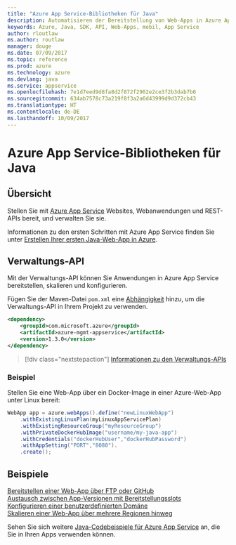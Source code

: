 ```yaml
---
title: "Azure App Service-Bibliotheken für Java"
description: Automatisieren der Bereitstellung von Web-Apps in Azure App Service mit den Azure-Verwaltungs-APIs
keywords: Azure, Java, SDK, API, Web-Apps, mobil, App Service
author: rloutlaw
ms.author: routlaw
manager: douge
ms.date: 07/09/2017
ms.topic: reference
ms.prod: azure
ms.technology: azure
ms.devlang: java
ms.service: appservice
ms.openlocfilehash: 7e1d7eed9d8fa8d2f872f2902e2ce3f2b3dab7b6
ms.sourcegitcommit: 634ab7578c73a219f8f3a2a6d43999d9d372cb43
ms.translationtype: HT
ms.contentlocale: de-DE
ms.lasthandoff: 10/09/2017
---
```

# <a name="azure-app-service-libraries-for-java"></a>Azure App Service-Bibliotheken für Java

## <a name="overview"></a>Übersicht

Stellen Sie mit [Azure App Service](/azure/app-service) Websites, Webanwendungen und REST-APIs bereit, und verwalten Sie sie.

Informationen zu den ersten Schritten mit Azure App Service finden Sie unter [Erstellen Ihrer ersten Java-Web-App in Azure](/azure/app-service-web/app-service-web-get-started-java).

## <a name="management-api"></a>Verwaltungs-API

Mit der Verwaltungs-API können Sie Anwendungen in Azure App Service bereitstellen, skalieren und konfigurieren.

Fügen Sie der Maven-Datei `pom.xml` eine [Abhängigkeit](https://maven.apache.org/guides/getting-started/index.html#How_do_I_use_external_dependencies) hinzu, um die Verwaltungs-API in Ihrem Projekt zu verwenden.

```XML
<dependency>
    <groupId>com.microsoft.azure</groupId>
    <artifactId>azure-mgmt-appservice</artifactId>
    <version>1.3.0</version>
</dependency>
```   

> [!div class="nextstepaction"]
> [Informationen zu den Verwaltungs-APIs](/java/api/overview/azure)

### <a name="example"></a>Beispiel

Stellen Sie eine Web-App über ein Docker-Image in einer Azure-Web-App unter Linux bereit:

```java
WebApp app = azure.webApps().define("newLinuxWebApp")
    .withExistingLinuxPlan(myLinuxAppServicePlan)
    .withExistingResourceGroup("myResourceGroup")
    .withPrivateDockerHubImage("username/my-java-app")
    .withCredentials("dockerHubUser","dockerHubPassword")
    .withAppSetting("PORT","8080").
    .create();
```

## <a name="samples"></a>Beispiele

[Bereitstellen einer Web-App über FTP oder GitHub][1]  
[Austausch zwischen App-Versionen mit Bereitstellungsslots][2]  
[Konfigurieren einer benutzerdefinierten Domäne][3]   
[Skalieren einer Web-App über mehrere Regionen hinweg][4]   

Sehen Sie sich weitere [Java-Codebeispiele für Azure App Service](https://azure.microsoft.com/resources/samples/?platform=java&term=appservice) an, die Sie in Ihren Apps verwenden können.

[1]: ../docs-ref-conceptual/java-sdk-configure-webapp-sources.md
[2]: https://azure.microsoft.com/resources/samples/app-service-java-manage-staging-and-production-slots-for-web-apps/
[3]: https://azure.microsoft.com/resources/samples/app-service-java-manage-web-apps-with-custom-domains/
[4]: https://azure.microsoft.com/resources/samples/app-service-java-scale-web-apps-on-linux/

